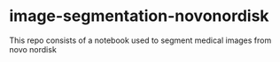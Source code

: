 # image-segmentation-novonordisk
This repo consists of a notebook used to segment medical images from novo nordisk
